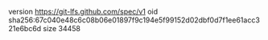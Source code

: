 version https://git-lfs.github.com/spec/v1
oid sha256:67c040e48c6c08b06e01897f9c194e5f99152d02dbf0d7f1ee61acc321e6bc6d
size 34458
